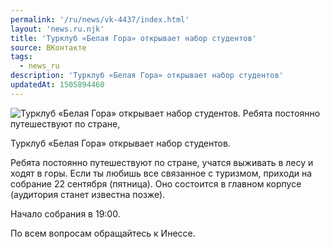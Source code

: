 ```yaml
---
permalink: '/ru/news/vk-4437/index.html'
layout: 'news.ru.njk'
title: 'Турклуб «Белая Гора» открывает набор студентов'
source: ВКонтакте
tags:
  - news_ru
description: 'Турклуб «Белая Гора» открывает набор студентов'
updatedAt: 1505894460
---
```

![Турклуб «Белая Гора» открывает набор студентов. Ребята постоянно путешествуют по стране,](https://sun9-34.userapi.com/impf/c837737/v837737488/5939b/nlVDCp83kH0.jpg?size=1280x601&quality=96&sign=787b35737d668b5790f755c65b8758e1&c_uniq_tag=EpQUOrWPUje16nxJarIZMGmheI62fTBkokNTUC_PfM8&type=album)

Турклуб «Белая Гора» открывает набор студентов.

Ребята постоянно путешествуют по стране, учатся выживать в лесу и ходят в горы. Если ты любишь все связанное с туризмом, приходи на собрание 22 сентября (пятница). Оно состоится в главном корпусе (аудитория станет известна позже).

Начало собрания в 19:00.

По всем вопросам обращайтесь к Инессе.

